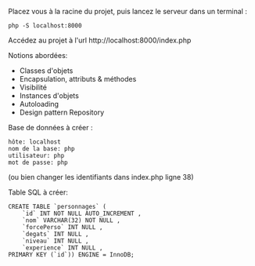 Placez vous à la racine du projet, puis lancez le serveur dans un terminal :

```php -S localhost:8000```

Accédez au projet à l'url http://localhost:8000/index.php


Notions abordées:

- Classes d'objets
- Encapsulation, attributs & méthodes
- Visibilité
- Instances d'objets
- Autoloading
- Design pattern Repository 


Base de données à créer :

```
hôte: localhost
nom de la base: php
utilisateur: php
mot de passe: php
```

(ou bien changer les identifiants dans index.php ligne 38)


Table SQL à créer:

```
CREATE TABLE `personnages` (
    `id` INT NOT NULL AUTO_INCREMENT ,
    `nom` VARCHAR(32) NOT NULL ,
    `forcePerso` INT NULL ,
    `degats` INT NULL ,
    `niveau` INT NULL ,
    `experience` INT NULL ,
PRIMARY KEY (`id`)) ENGINE = InnoDB;
```
